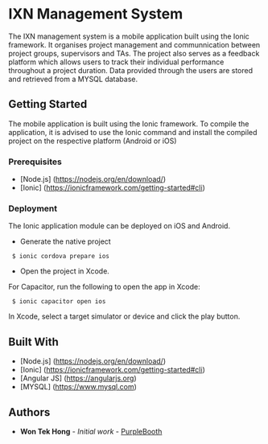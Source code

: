 # IXN Management System

The IXN management system is a mobile application built using the Ionic framework. It organises project management and communnication between project groups, supervisors and TAs. The project also serves as a feedback platform which allows users to track their individual performance throughout a project duration. Data provided through the users are stored and retrieved from a MYSQL database. 

## Getting Started

The mobile application is built using the Ionic framework. To compile the application, it is advised to use the Ionic command and install the compiled project on the respective platform (Android or iOS)

### Prerequisites

* [Node.js] (https://nodejs.org/en/download/)
* [Ionic] (https://ionicframework.com/getting-started#cli)

### Deployment

The Ionic application module can be deployed on iOS and Android. 

* Generate the native project

```
 $ ionic cordova prepare ios
```

* Open the project in Xcode.

For Capacitor, run the following to open the app in Xcode:

```
 $ ionic capacitor open ios
```

In Xcode, select a target simulator or device and click the play button.

## Built With

* [Node.js] (https://nodejs.org/en/download/)
* [Ionic] (https://ionicframework.com/getting-started#cli)
* [Angular JS] (https://angularjs.org)
* [MYSQL] (https://www.mysql.com)


## Authors

* **Won Tek Hong** - *Initial work* - [PurpleBooth](https://github.com/PurpleBooth)


